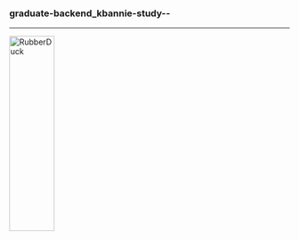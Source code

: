 ### graduate-backend_kbannie-study--
---
<img src="/path/to/img.jpg" width="40%" height="30%" title="px(픽셀) 크기 설정" alt="RubberDuck"></img>

